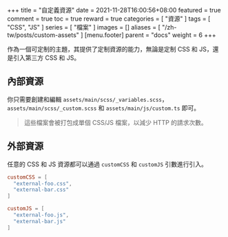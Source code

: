 +++
title = "自定義資源"
date = 2021-11-28T16:00:56+08:00
featured = true
comment = true
toc = true
reward = true
categories = [
  "資源"
]
tags = [
  "CSS",
  "JS"
]
series = [
  "檔案"
]
images = []
aliases = [
  "/zh-tw/posts/custom-assets"
]
[menu.footer]
  parent = "docs"
  weight = 6
+++

作為一個可定制的主題，其提供了定制資源的能力，無論是定制 CSS 和 JS，還是引入第三方 CSS 和 JS。

<!--more-->

## 內部資源

你只需要創建和編輯 `assets/main/scss/_variables.scss`，`assets/main/scss/_custom.scss` 和 `assets/main/js/custom.ts` 即可。

> 這些檔案會被打包成單個 CSS/JS 檔案，以減少 HTTP 的請求次數。

## 外部資源

任意的 CSS 和 JS 資源都可以通過 `customCSS` 和 `customJS` 引數進行引入。

```toml
customCSS = [
  "external-foo.css",
  "external-bar.css"
]

customJS = [
  "external-foo.js",
  "external-bar.js"
]
```
